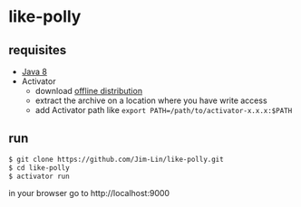 # like-polly

## requisites
* [Java 8](http://www.oracle.com/technetwork/java/javase/downloads/jdk8-downloads-2133151.html)
* Activator
    * download [offline distribution](https://playframework.com/download)
    * extract the archive on a location where you have write access
    * add Activator path like `export PATH=/path/to/activator-x.x.x:$PATH`

## run
```bash
$ git clone https://github.com/Jim-Lin/like-polly.git
$ cd like-polly
$ activator run
```
in your browser go to http://localhost:9000
